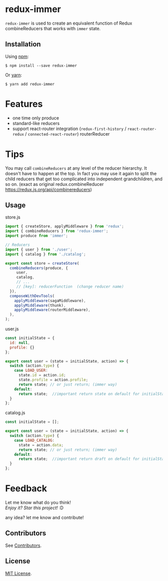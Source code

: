 # redux-immer

`redux-immer` is used to create an equivalent function of Redux combineReducers that works with `immer` state.

Installation
-----------
Using [npm](https://www.npmjs.com/):

    $ npm install --save redux-immer

Or [yarn](https://yarnpkg.com/):

    $ yarn add redux-immer
    
# Features
 
* one time only produce
* standard-like reducers
* support react-router integration (`redux-first-history` / `react-router-redux` / `connected-react-router`) routerReducer

# Tips
You may call `combineReducers` at any level of the reducer hierarchy. It doesn't have to happen at the top. In fact you may use it again to split the child reducers that get too complicated into independent grandchildren, and so on. (exact as original redux.combineReducer https://redux.js.org/api/combinereducers)

Usage
-----

store.js

```javascript
import { createStore, applyMiddleware } from 'redux';
import { combineReducers } from 'redux-immer';
import produce from 'immer';

// Reducers
import { user } from './user';
import { catalog } from './catalog';

export const store = createStore(
  combineReducers(produce, {
     user,
     catalog,
     // ...
     // [key]: reducerFunction  (change reducer name)
  }),
  composeWithDevTools(
    applyMiddleware(sagaMiddleware),
    applyMiddleware(thunk),
    applyMiddleware(routerMiddleware),
  ),
);
```

user.js 
```javascript
const initialState = {
  id: null,
  profile: {}
};

export const user = (state = initialState, action) => {
  switch (action.type) {
    case LOAD_USER: 
      state.id = action.id;
      state.profile = action.profile;
      return state; // or just return; (immer way)
    default:
      return state;  //important return state on default for initialState!!
  }
};
```

catalog.js 
```javascript
const initialState = [];

export const user = (state = initialState, action) => {
  switch (action.type) {
    case LOAD_CATALOG:
      state = action.data;
      return state; // or just return; (immer way)
    default:
      return state;  //important return draft on default for initialState!!
  }
};
```

# Feedback

Let me know what do you think! <br>
*Enjoy it? Star this project!* :D

any idea? let me know and contribute!

Contributors
------------
See [Contributors](https://github.com/salvoravida/redux-immer/graphs/contributors).

License
-------
[MIT License](https://github.com/salvoravida/redux-immer/blob/master/LICENSE.md).
